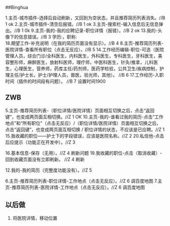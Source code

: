 ##Binghua

1.主页-城市插件-选择后自动刷新，又回到为空状态，并且推荐简历列表消失。//B 1 ok
2.主页-城市插件-清空后报错。//B 1   ok
3.主页-搜索栏-输入信息后无信息弹出。//B 1   0k
9.主页-我的-我的应聘记录-职位详情（报错）。//B 2  ok
13.我的-头像下的信息错误。//B 3 学历:，职称:  
18.期望工作-补充说明（在我的简历页面没有显示）。//B 4
8.主页-推荐简历列表-医院详情-查看所有职位（点击无反应）。//B 5
14.工作经历编辑-职位-可选（医院管理人员，综合门诊/全科医生，内科医生，外科医生，专科医生，牙科医生，美容整形师，麻醉医生，放射科医师，理疗师，中医科医生，针灸/推拿，儿科医生，心理医生，营养师，药库主任/药剂师，医药学检验，公共卫生/疾病控制，护理主任/护士长，护士/护理人员，兽医，验光师，其他）。 //B 6
17.工作经历-入职时间（插件的时间段有问题）。 //B 7 设置时间1900

## ZWB
5.主页-推荐简历列表-（职位详情/医院详情）页面相互切换之后，点击“返回键”，也变成两页面互相切换。//Z 1 OK
10.主页-我的-谁看过我的简历-点击“工作地点”和“所有职位”（点击无反应）/（职位详情/医院详情）页面相互切换之后，点击“返回键”，也变成两页面互相切换 / 职位详情的状态，不应该是已应聘。//Z 1
15.我收藏的职位——护士下的字段错误，应该是医院名称。//Z 2
20.私信他-点击后应提示（功能正在开发中）。//Z 3

16.基本信息-保存（无用）。//Z 4 刷新问题
19.我收藏的职位-点击（取消收藏）-回到收藏页面没有立即刷新。 //Z 4 刷新


12.我的-我的简历（完整度功能没有）。//Z 5

6.主页-推荐简历列表-职位详情-工作地点（点击无反应）。//Z 6 调百度地图
7.主页-推荐简历列表-医院详情-工作地点（点击无反应）。//Z 6 调百度地图

## 以后做
1. 将医院详情，移动位置
